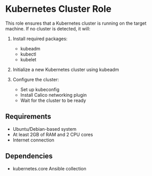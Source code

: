 # Kubernetes Cluster Role

This role ensures that a Kubernetes cluster is running on the target machine. If no cluster is detected, it will:

1. Install required packages:
   - kubeadm
   - kubectl
   - kubelet

2. Initialize a new Kubernetes cluster using kubeadm

3. Configure the cluster:
   - Set up kubeconfig
   - Install Calico networking plugin
   - Wait for the cluster to be ready

## Requirements

- Ubuntu/Debian-based system
- At least 2GB of RAM and 2 CPU cores
- Internet connection

## Dependencies

- kubernetes.core Ansible collection 